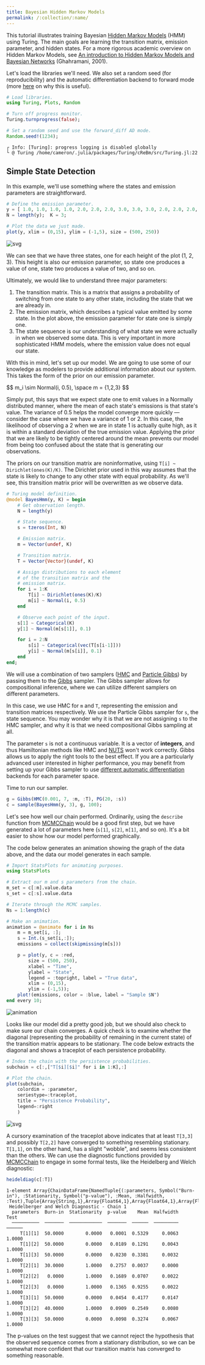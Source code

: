 ```yaml
---
title: Bayesian Hidden Markov Models
permalink: /:collection/:name/
---
```

This tutorial illustrates training Bayesian [Hidden Markov Models](https://en.wikipedia.org/wiki/Hidden_Markov_model) (HMM) using Turing. The main goals are learning the transition matrix, emission parameter, and hidden states. For a more rigorous academic overview on Hidden Markov Models, see [An introduction to Hidden Markov Models and Bayesian Networks](http://mlg.eng.cam.ac.uk/zoubin/papers/ijprai.pdf) (Ghahramani, 2001).

Let's load the libraries we'll need. We also set a random seed (for reproducibility) and the automatic differentiation backend to forward mode (more [here](http://turing.ml/docs/autodiff/) on why this is useful).


```julia
# Load libraries.
using Turing, Plots, Random

# Turn off progress monitor.
Turing.turnprogress(false);

# Set a random seed and use the forward_diff AD mode.
Random.seed!(1234);
```

    ┌ Info: [Turing]: progress logging is disabled globally
    └ @ Turing /home/cameron/.julia/packages/Turing/cReBm/src/Turing.jl:22


## Simple State Detection

In this example, we'll use something where the states and emission parameters are straightforward.


```julia
# Define the emission parameter.
y = [ 1.0, 1.0, 1.0, 1.0, 2.0, 2.0, 2.0, 3.0, 3.0, 3.0, 2.0, 2.0, 2.0, 1.0, 1.0 ];
N = length(y);  K = 3;

# Plot the data we just made.
plot(y, xlim = (0,15), ylim = (-1,5), size = (500, 250))
```




![svg](/tutorials/4_BayesHmm_files/4_BayesHmm_3_0.svg)



We can see that we have three states, one for each height of the plot (1, 2, 3). This height is also our emission parameter, so state one produces a value of one, state two produces a value of two, and so on.

Ultimately, we would like to understand three major parameters:

1. The transition matrix. This is a matrix that assigns a probability of switching from one state to any other state, including the state that we are already in.
2. The emission matrix, which describes a typical value emitted by some state. In the plot above, the emission parameter for state one is simply one.
3. The state sequence is our understanding of what state we were actually in when we observed some data. This is very important in more sophisticated HMM models, where the emission value does not equal our state.

With this in mind, let's set up our model. We are going to use some of our knowledge as modelers to provide additional information about our system. This takes the form of the prior on our emission parameter.

\$\$
m_i \sim Normal(i, 0.5), \space m = \{1,2,3\}
\$\$

Simply put, this says that we expect state one to emit values in a Normally distributed manner, where the mean of each state's emissions is that state's value. The variance of 0.5 helps the model converge more quickly — consider the case where we have a variance of 1 or 2. In this case, the likelihood of observing a 2 when we are in state 1 is actually quite high, as it is within a standard deviation of the true emission value. Applying the prior that we are likely to be tightly centered around the mean prevents our model from being too confused about the state that is generating our observations.

The priors on our transition matrix are noninformative, using `T[i] ~ Dirichlet(ones(K)/K)`. The Dirichlet prior used in this way assumes that the state is likely to change to any other state with equal probability. As we'll see, this transition matrix prior will be overwritten as we observe data.


```julia
# Turing model definition.
@model BayesHmm(y, K) = begin
    # Get observation length.
    N = length(y)

    # State sequence.
    s = tzeros(Int, N)

    # Emission matrix.
    m = Vector(undef, K)

    # Transition matrix.
    T = Vector{Vector}(undef, K)

    # Assign distributions to each element
    # of the transition matrix and the
    # emission matrix.
    for i = 1:K
        T[i] ~ Dirichlet(ones(K)/K)
        m[i] ~ Normal(i, 0.5)
    end

    # Observe each point of the input.
    s[1] ~ Categorical(K)
    y[1] ~ Normal(m[s[1]], 0.1)

    for i = 2:N
        s[i] ~ Categorical(vec(T[s[i-1]]))
        y[i] ~ Normal(m[s[i]], 0.1)
    end
end;
```

We will use a combination of two samplers ([HMC](http://turing.ml/docs/library/#Turing.HMC) and [Particle Gibbs](http://turing.ml/docs/library/#Turing.PG)) by passing them to the [Gibbs](http://turing.ml/docs/library/#Turing.Gibbs) sampler. The Gibbs sampler allows for compositional inference, where we can utilize different samplers on different parameters.

In this case, we use HMC for `m` and `T`, representing the emission and transition matrices respectively. We use the Particle Gibbs sampler for `s`, the state sequence. You may wonder why it is that we are not assigning `s` to the HMC sampler, and why it is that we need compositional Gibbs sampling at all.

The parameter `s` is not a continuous variable. It is a vector of **integers**, and thus Hamiltonian methods like HMC and [NUTS](http://turing.ml/docs/library/#-turingnuts--type) won't work correctly. Gibbs allows us to apply the right tools to the best effect. If you are a particularly advanced user interested in higher performance, you may benefit from setting up your Gibbs sampler to use [different automatic differentiation](http://turing.ml/docs/autodiff/#compositional-sampling-with-differing-ad-modes) backends for each parameter space.

Time to run our sampler.


```julia
g = Gibbs(HMC(0.001, 7, :m, :T), PG(20, :s))
c = sample(BayesHmm(y, 3), g, 100);
```

Let's see how well our chain performed. Ordinarily, using the `describe` function from [MCMCChain](https://github.com/TuringLang/MCMCChain.jl) would be a good first step, but we have generated a lot of parameters here (`s[1]`, `s[2]`, `m[1]`, and so on). It's a bit easier to show how our model performed graphically.

The code below generates an animation showing the graph of the data above, and the data our model generates in each sample.


```julia
# Import StatsPlots for animating purposes.
using StatsPlots

# Extract our m and s parameters from the chain.
m_set = c[:m].value.data
s_set = c[:s].value.data

# Iterate through the MCMC samples.
Ns = 1:length(c)

# Make an animation.
animation = @animate for i in Ns
    m = m_set[i, :];
    s = Int.(s_set[i,:]);
    emissions = collect(skipmissing(m[s]))

    p = plot(y, c = :red,
        size = (500, 250),
        xlabel = "Time",
        ylabel = "State",
        legend = :topright, label = "True data",
        xlim = (0,15),
        ylim = (-1,5));
    plot!(emissions, color = :blue, label = "Sample $N")
end every 10;
```

![animation](https://user-images.githubusercontent.com/422990/50612436-de588980-0e8e-11e9-8635-4e3e97c0d7f9.gif)

Looks like our model did a pretty good job, but we should also check to make sure our chain converges. A quick check is to examine whether the diagonal (representing the probability of remaining in the current state) of the transition matrix appears to be stationary. The code below extracts the diagonal and shows a traceplot of each persistence probability.


```julia
# Index the chain with the persistence probabilities.
subchain = c[:,["T[$i][$i]" for i in 1:K],:]

# Plot the chain.
plot(subchain,
    colordim = :parameter,
    seriestype=:traceplot,
    title = "Persistence Probability",
    legend=:right
    )
```




![svg](/tutorials/4_BayesHmm_files/4_BayesHmm_11_0.svg)



A cursory examination of the traceplot above indicates that at least `T[3,3]` and possibly `T[2,2]` have converged to something resembling stationary. `T[1,1]`, on the other hand, has a slight "wobble", and seems less consistent than the others. We can use the diagnostic functions provided by [MCMCChain](https://github.com/TuringLang/MCMCChain.jl) to engage in some formal tests, like the Heidelberg and Welch diagnostic:


```julia
heideldiag(c[:T])
```




    1-element Array{ChainDataFrame{NamedTuple{(:parameters, Symbol("Burn-in"), :Stationarity, Symbol("p-value"), :Mean, :Halfwidth, :Test),Tuple{Array{String,1},Array{Float64,1},Array{Float64,1},Array{Float64,1},Array{Float64,1},Array{Float64,1},Array{Float64,1}}}},1}:
     Heidelberger and Welch Diagnostic - Chain 1
      parameters  Burn-in  Stationarity  p-value    Mean  Halfwidth    Test
      ──────────  ───────  ────────────  ───────  ──────  ─────────  ──────
         T[1][1]  50.0000        0.0000   0.0001  0.5329     0.0063  1.0000
         T[1][2]  50.0000        0.0000   0.0189  0.1291     0.0043  1.0000
         T[1][3]  50.0000        0.0000   0.0230  0.3381     0.0032  1.0000
         T[2][1]  30.0000        1.0000   0.2757  0.0037     0.0000  1.0000
         T[2][2]   0.0000        1.0000   0.1689  0.0707     0.0022  1.0000
         T[2][3]   0.0000        1.0000   0.1365  0.9255     0.0022  1.0000
         T[3][1]  50.0000        0.0000   0.0454  0.4177     0.0147  1.0000
         T[3][2]  40.0000        1.0000   0.0909  0.2549     0.0080  1.0000
         T[3][3]  50.0000        0.0000   0.0098  0.3274     0.0067  1.0000




The p-values on the test suggest that we cannot reject the hypothesis that the observed sequence comes from a stationary distribution, so we can be somewhat more confident that our transition matrix has converged to something reasonable.

